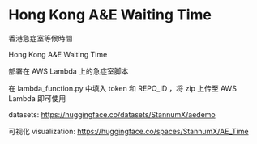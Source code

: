 # Hong Kong A&E Waiting Time

香港急症室等候時間

Hong Kong A&E Waiting Time

部署在 AWS Lambda 上的急症室脚本

在 lambda_function.py 中填入 token 和 REPO_ID ，将 zip 上传至 AWS Lambda 即可使用

datasets: https://huggingface.co/datasets/StannumX/aedemo

可视化 visualization: https://huggingface.co/spaces/StannumX/AE_Time
